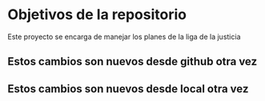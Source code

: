 # Objetivos de la repositorio

Este proyecto se encarga de manejar los planes de la liga de la justicia

## Estos cambios son nuevos desde github otra vez 
## Estos cambios son nuevos desde local otra vez
